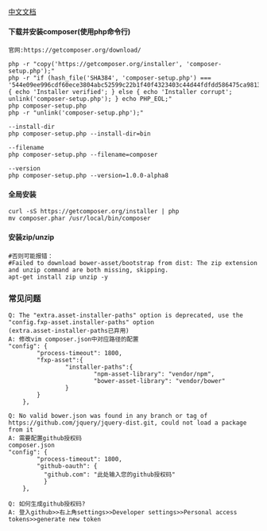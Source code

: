 
[中文文档](http://docs.phpcomposer.com/ "http://docs.phpcomposer.com/")

####  下载并安装composer(使用php命令行)
~~~
官网:https://getcomposer.org/download/

php -r "copy('https://getcomposer.org/installer', 'composer-setup.php');"
php -r "if (hash_file('SHA384', 'composer-setup.php') === '544e09ee996cdf60ece3804abc52599c22b1f40f4323403c44d44fdfdd586475ca9813a858088ffbc1f233e9b180f061') { echo 'Installer verified'; } else { echo 'Installer corrupt'; unlink('composer-setup.php'); } echo PHP_EOL;"
php composer-setup.php
php -r "unlink('composer-setup.php');"

--install-dir
php composer-setup.php --install-dir=bin

--filename
php composer-setup.php --filename=composer

--version
php composer-setup.php --version=1.0.0-alpha8
~~~

#### 全局安装
    curl -sS https://getcomposer.org/installer | php
    mv composer.phar /usr/local/bin/composer

#### 安装zip/unzip
    #否则可能报错：
    #Failed to download bower-asset/bootstrap from dist: The zip extension and unzip command are both missing, skipping.
    apt-get install zip unzip -y



### 常见问题
~~~
Q: The "extra.asset-installer-paths" option is deprecated, use the "config.fxp-asset.installer-paths" option
(extra.asset-installer-paths已弃用)
A: 修改vim composer.json中对应路径的配置
"config": {
        "process-timeout": 1800,
        "fxp-asset":{
                "installer-paths":{
                        "npm-asset-library": "vendor/npm",
                        "bower-asset-library": "vendor/bower"
                }
        }
    },
~~~

~~~
Q: No valid bower.json was found in any branch or tag of https://github.com/jquery/jquery-dist.git, could not load a package from it
A: 需要配置github授权码
composer.json
"config": {
        "process-timeout": 1800,
        "github-oauth": {
          "github.com": "此处输入您的github授权码"
          }
    },

Q: 如何生成github授权码?
A: 登入github>>右上角settings>>Developer settings>>Personal access tokens>>generate new token
~~~